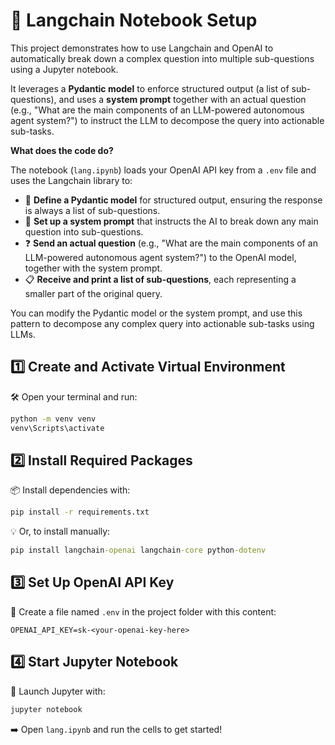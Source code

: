 


# 🚀 Langchain Notebook Setup


This project demonstrates how to use Langchain and OpenAI to automatically break down a complex question into multiple sub-questions using a Jupyter notebook.

It leverages a **Pydantic model** to enforce structured output (a list of sub-questions), and uses a **system prompt** together with an actual question (e.g., "What are the main components of an LLM-powered autonomous agent system?") to instruct the LLM to decompose the query into actionable sub-tasks.

**What does the code do?**

The notebook (`lang.ipynb`) loads your OpenAI API key from a `.env` file and uses the Langchain library to:

- 🧩 **Define a Pydantic model** for structured output, ensuring the response is always a list of sub-questions.
- 📝 **Set up a system prompt** that instructs the AI to break down any main question into sub-questions.
- ❓ **Send an actual question** (e.g., "What are the main components of an LLM-powered autonomous agent system?") to the OpenAI model, together with the system prompt.
- 📋 **Receive and print a list of sub-questions**, each representing a smaller part of the original query.

You can modify the Pydantic model or the system prompt, and use this pattern to decompose any complex query into actionable sub-tasks using LLMs.

## 1️⃣ Create and Activate Virtual Environment

🛠️ Open your terminal and run:
```cmd
python -m venv venv
venv\Scripts\activate
```

## 2️⃣ Install Required Packages

📦 Install dependencies with:
```cmd
pip install -r requirements.txt
```

💡 Or, to install manually:
```cmd
pip install langchain-openai langchain-core python-dotenv
```

## 3️⃣ Set Up OpenAI API Key

🔑 Create a file named `.env` in the project folder with this content:
```
OPENAI_API_KEY=sk-<your-openai-key-here>
```

## 4️⃣ Start Jupyter Notebook

📓 Launch Jupyter with:
```cmd
jupyter notebook
```

➡️ Open `lang.ipynb` and run the cells to get started!
